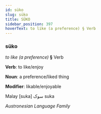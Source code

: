 ```yaml
---
id: süko
slug: süko
title: SÜKO
sidebar_position: 397
hoverText: to like (a preference) § Verb
---
```


### süko

*to like (a preference)* **§** Verb

**Verb**: to like/enjoy

**Noun**: a preference/liked thing

**Modifier**: likable/enjoyable

Malay ⁧ suka سوک  [suka]

*Austronesian Language Family*